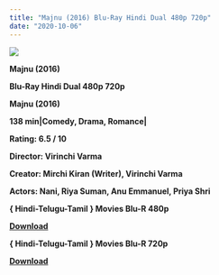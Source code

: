 ```yaml
---
title: "Majnu (2016) Blu-Ray Hindi Dual 480p 720p"
date: "2020-10-06"
---
```


[**![](https://1.bp.blogspot.com/-fBKwOZdmgis/XuhTTrDI25I/AAAAAAAADTM/CfvniDbEvz82w9BO5KWHwT4qdNgGGSiZACLcBGAsYHQ/s1600/CvzbvzZe2KTt.jpg)**](https://1.bp.blogspot.com/-fBKwOZdmgis/XuhTTrDI25I/AAAAAAAADTM/CfvniDbEvz82w9BO5KWHwT4qdNgGGSiZACLcBGAsYHQ/s1600/CvzbvzZe2KTt.jpg)

 **Majnu (2016)**

**Blu-Ray Hindi Dual 480p 720p** 

**Majnu (2016)**

**138 min|Comedy, Drama, Romance|**

**Rating: 6.5 / 10** 

**Director: Virinchi Varma**

**Creator: Mirchi Kiran (Writer), Virinchi Varma**

**Actors: Nani, Riya Suman, Anu Emmanuel, Priya Shri**

**{ Hindi-Telugu-Tamil } Movies Blu-R 480p**

[**Download**](https://myglinks.xyz/6189)

**{ Hindi-Telugu-Tamil } Movies Blu-R 720p**

[**Download**](https://myglinks.xyz/6190)
